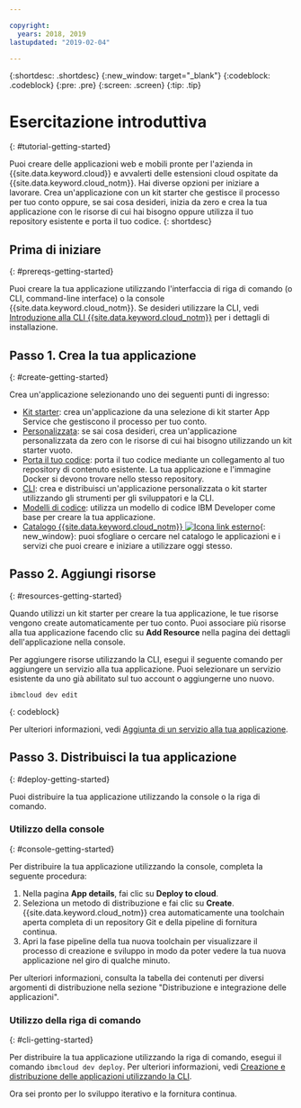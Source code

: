 ```yaml
---

copyright:
  years: 2018, 2019
lastupdated: "2019-02-04"

---
```


{:shortdesc: .shortdesc}
{:new_window: target="_blank"}
{:codeblock: .codeblock}
{:pre: .pre}
{:screen: .screen}
{:tip: .tip}

# Esercitazione introduttiva
{: #tutorial-getting-started}

Puoi creare delle applicazioni web e mobili pronte per l'azienda in {{site.data.keyword.cloud}} e avvalerti delle estensioni cloud ospitate da {{site.data.keyword.cloud_notm}}. Hai diverse opzioni per iniziare a lavorare. Crea un'applicazione con un kit starter che gestisce il processo per tuo conto oppure, se sai cosa desideri, inizia da zero e crea la tua applicazione con le risorse di cui hai bisogno oppure utilizza il tuo repository esistente e porta il tuo codice.
{: shortdesc}

## Prima di iniziare
{: #prereqs-getting-started}

Puoi creare la tua applicazione utilizzando l'interfaccia di riga di comando (o CLI, command-line interface) o la console {{site.data.keyword.cloud_notm}}. Se desideri utilizzare la CLI, vedi [Introduzione alla CLI {{site.data.keyword.cloud_notm}}](/docs/cli/index.html#overview) per i dettagli di installazione.

## Passo 1. Crea la tua applicazione
{: #create-getting-started}

Crea un'applicazione selezionando uno dei seguenti punti di ingresso:
* [Kit starter](/docs/apps/tutorials/tutorial_starter-kit.html#tutorial-starterkit): crea un'applicazione da una selezione di kit starter App Service che gestiscono il processo per tuo conto.
* [Personalizzata](/docs/apps/tutorials/tutorial_scratch.html#tutorial-scratch): se sai cosa desideri, crea un'applicazione personalizzata da zero con le risorse di cui hai bisogno utilizzando un kit starter vuoto.
* [Porta il tuo codice](/docs/apps/tutorials/tutorial_byoc.html#tutorial-byoc): porta il tuo codice mediante un collegamento al tuo repository di contenuto esistente. La tua applicazione e l'immagine Docker si devono trovare nello stesso repository.
* [CLI](/docs/apps/create-deploy-cli.html#create-deploy-app-cli): crea e distribuisci un'applicazione personalizzata o kit starter utilizzando gli strumenti per gli sviluppatori e la CLI.
* [Modelli di codice](/docs/apps/tutorials/tutorial_code-pattern.html#tutorial-codepattern): utilizza un modello di codice IBM Developer come base per creare la tua applicazione.
* [Catalogo {{site.data.keyword.cloud_notm}} ![Icona link esterno](../icons/launch-glyph.svg "Icona link esterno")](https://cloud.ibm.com/catalog){: new_window}: puoi sfogliare o cercare nel catalogo le applicazioni e i servizi che puoi creare e iniziare a utilizzare oggi stesso.

## Passo 2. Aggiungi risorse
{: #resources-getting-started}

Quando utilizzi un kit starter per creare la tua applicazione, le tue risorse vengono create automaticamente per tuo conto. Puoi associare più risorse alla tua applicazione facendo clic su **Add Resource** nella pagina dei dettagli dell'applicazione nella console.

Per aggiungere risorse utilizzando la CLI, esegui il seguente comando per aggiungere un servizio alla tua applicazione. Puoi selezionare un servizio esistente da uno già abilitato sul tuo account o aggiungerne uno nuovo. 
```
ibmcloud dev edit
```
{: codeblock}

Per ulteriori informazioni, vedi [Aggiunta di un servizio alla tua applicazione](/docs/apps/reqnsi.html#add-resource).

## Passo 3. Distribuisci la tua applicazione
{: #deploy-getting-started}

Puoi distribuire la tua applicazione utilizzando la console o la riga di comando.

### Utilizzo della console
{: #console-getting-started}

Per distribuire la tua applicazione utilizzando la console, completa la seguente procedura:

1. Nella pagina **App details**, fai clic su **Deploy to cloud**.
2. Seleziona un metodo di distribuzione e fai clic su **Create**. {{site.data.keyword.cloud_notm}} crea automaticamente una toolchain aperta completa di un repository Git e della pipeline di fornitura continua.
3. Apri la fase pipeline della tua nuova toolchain per visualizzare il processo di creazione e sviluppo in modo da poter vedere la tua nuova applicazione nel giro di qualche minuto.

Per ulteriori informazioni, consulta la tabella dei contenuti per diversi argomenti di distribuzione nella sezione "Distribuzione e integrazione delle applicazioni".

### Utilizzo della riga di comando
{: #cli-getting-started}

Per distribuire la tua applicazione utilizzando la riga di comando, esegui il comando `ibmcloud dev deploy`. Per ulteriori informazioni, vedi [Creazione e distribuzione delle applicazioni utilizzando la CLI](/docs/apps/create-deploy-cli.html#create-deploy-app-cli).

Ora sei pronto per lo sviluppo iterativo e la fornitura continua.
